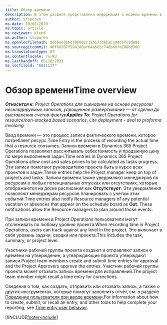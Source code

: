 ```yaml
---
title: Обзор времени
description: В этом разделе представлена информация о модели времени в Dynamics 365 Project Operations.
author: stsporen
ms.date: 10/02/2020
ms.topic: article
ms.reviewer: kfend
ms.author: stsporen
ms.openlocfilehash: 3d6bee3bbcf96002c1951733bbacc94c6fc9d888
ms.sourcegitcommit: 40f68387f594180af64a5e5c748b6efa188bd300
ms.translationtype: HT
ms.contentlocale: ru-RU
ms.lasthandoff: 05/10/2021
ms.locfileid: "6011117"
---
```

# <a name="time-overview"></a><span data-ttu-id="8a41f-103">Обзор времени</span><span class="sxs-lookup"><span data-stu-id="8a41f-103">Time overview</span></span>

<span data-ttu-id="8a41f-104">_**Относится к:** Project Operations для сценариев на основе ресурсов/нескладируемых запасов, упрощенное развертывание — от сделки до выставления счетов-фактур_</span><span class="sxs-lookup"><span data-stu-id="8a41f-104">_**Applies To:** Project Operations for resource/non-stocked based scenarios, Lite deployment - deal to proforma invoicing_</span></span>

<span data-ttu-id="8a41f-105">Ввод времени — это процесс записи фактического времени, которое потребляет ресурс.</span><span class="sxs-lookup"><span data-stu-id="8a41f-105">Time Entry is the process of recording the actual time that a resource consumes.</span></span> <span data-ttu-id="8a41f-106">Записи времени в Dynamics 365 Project Operations позволяют рассчитывать себестоимость и продажную цену по мере выполнения задач.</span><span class="sxs-lookup"><span data-stu-id="8a41f-106">Time entries in Dynamics 365 Project Operations allow cost and sales prices to be calculated as tasks progress.</span></span> <span data-ttu-id="8a41f-107">Эти записи помогают руководителю проекта быть в курсе всех проектов и задач.</span><span class="sxs-lookup"><span data-stu-id="8a41f-107">These entries help the Project manager keep on top of projects and tasks.</span></span> <span data-ttu-id="8a41f-108">Записи времени также уведомляют менеджеров по ресурсам о любых потенциальных отпусках или отсутствиях, которые отображаются на доске расписания как **Отсутствует**. Эти уведомления позволяют менеджерам ресурсов планировать с учетом этих событий.</span><span class="sxs-lookup"><span data-stu-id="8a41f-108">Time entries also notify Resource managers of any potential vacation or absences that appear on the schedule board as **Out**. These notifications allow the Resource managers to plan around those events.</span></span>

<span data-ttu-id="8a41f-109">При записи времени в Project Operations пользователи могут отслеживать по любому уровню проекта.</span><span class="sxs-lookup"><span data-stu-id="8a41f-109">When recording time in Project Operations, users can track against any level in the project.</span></span> <span data-ttu-id="8a41f-110">Это включает в себя уровень задачи, сводки или проекта.</span><span class="sxs-lookup"><span data-stu-id="8a41f-110">This includes the task, summary, or project level.</span></span>

<span data-ttu-id="8a41f-111">Участники рабочей группы проекта создают и отправляют записи о времени на утверждение, а утверждающие проекта утверждают записи.</span><span class="sxs-lookup"><span data-stu-id="8a41f-111">Project team members create and submit time entries for approval and the Project Approvers approve the entries.</span></span> <span data-ttu-id="8a41f-112">Участник рабочей группы проекта может отозвать запись времени для исправлений.</span><span class="sxs-lookup"><span data-stu-id="8a41f-112">The project team member might recall a time entry for corrections.</span></span>

<span data-ttu-id="8a41f-113">Сведения о том, как создать, отправить или отозвать запись, а также о других инструментах, которые помогут заполнить отчет, см. в разделе [Поведение пользователя при вводе времени](ui-behavior-time.md).</span><span class="sxs-lookup"><span data-stu-id="8a41f-113">For information about how to create, submit, or recall an entry, and other tools to help complete your reporting, see [Time entry user behavior](ui-behavior-time.md).</span></span>



[!INCLUDE[footer-include](../includes/footer-banner.md)]